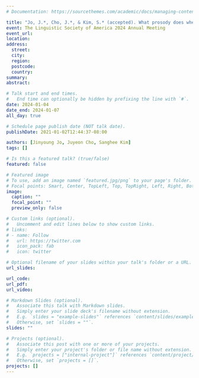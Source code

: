 ```yaml
---
# Documentation: https://sourcethemes.com/academic/docs/managing-content/

title: "Jo, J.*, Cho, J.*, & Kim, S.* (accepted). What prosody does when morphosyntax is absent: the case of Korean relative clauses. Talk to be presented at the Linguistic Society of America 2024 Annual Meeting, Jaunary 2024. (* = co-first authors)"
event: The Linguistic Society of America 2024 Annual Meeting
event_url:
location:
address:
  street:
  city:
  region:
  postcode:
  country:
summary:
abstract:

# Talk start and end times.
#   End time can optionally be hidden by prefixing the line with `#`.
date: 2024-01-04
date_end: 2024-01-07
all_day: true

# Schedule page publish date (NOT talk date).
publishDate: 2021-01-02T12:44:37-08:00

authors: [Jinyoung Jo, Juyeon Cho, Sanghee Kim]
tags: []

# Is this a featured talk? (true/false)
featured: false

# Featured image
# To use, add an image named `featured.jpg/png` to your page's folder. 
# Focal points: Smart, Center, TopLeft, Top, TopRight, Left, Right, BottomLeft, Bottom, BottomRight.
image:
  caption: ""
  focal_point: ""
  preview_only: false

# Custom links (optional).
#   Uncomment and edit lines below to show custom links.
# links:
# - name: Follow
#   url: https://twitter.com
#   icon_pack: fab
#   icon: twitter

# Optional filename of your slides within your talk's folder or a URL.
url_slides:

url_code:
url_pdf:
url_video:

# Markdown Slides (optional).
#   Associate this talk with Markdown slides.
#   Simply enter your slide deck's filename without extension.
#   E.g. `slides = "example-slides"` references `content/slides/example-slides.md`.
#   Otherwise, set `slides = ""`.
slides: ""

# Projects (optional).
#   Associate this post with one or more of your projects.
#   Simply enter your project's folder or file name without extension.
#   E.g. `projects = ["internal-project"]` references `content/project/deep-learning/index.md`.
#   Otherwise, set `projects = []`.
projects: []
---
```

